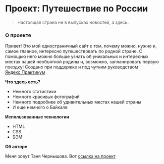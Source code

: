 # Проект: Путешествие по России

> Настоящая страна не в выпусках новостей, а здесь.

### О проекте

Привет! Это мой одностраничный сайт о том, почему можно, нужно и, самое главное, интересно путешествовать по родной стране.
С помощью него можно больше узнать об уникальных и интересных местах нашей необъятной родины и, возможно, запланировать первую поездку! 
Создано при поддержке и под чутким руководством [Яндекс.Практикум](https://praktikum.yandex.ru)

**Что здесь есть?**
* Немного статистики
* Немного красивых фотографий
* Немного подробнее об удивительных местах нашей страны
* И еще немного о Байкале 


**Использованные технологии**

* HTML
* CSS
* БЭМ

**Об авторе**

Меня зовут Таня Чернышова. Вот [ссылка на проект](https://github.com/Tatishta/russian-travel.git)


